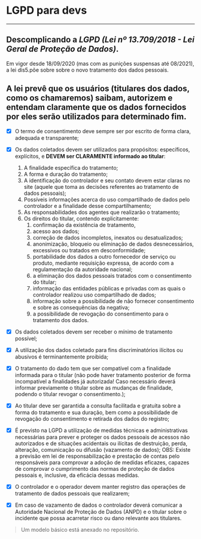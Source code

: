 # LGPD para devs
---
## Descomplicando a __*LGPD (Lei nº 13.709/2018 - Lei Geral de Proteção de Dados)*__. 
Em vigor desde 18/09/2020 (mas com as punições suspensas até 08/2021), a lei dis5.põe sobre sobre o novo tratamento dos dados pessoais.

A lei prevê que os usuários (titulares dos dados, como os chamaremos) saibam, autorizem e entendam claramente que os dados fornecidos por eles serão utilizados para determinado fim.
---

- [x] O termo de consentimento deve sempre ser por escrito de forma clara, adequada e transparente;

- [x] Os dados coletados devem ser utilizados para propósitos: específicos, explícitos, e **DEVEM ser CLARAMENTE informado ao titular**:
   1. A finalidade específica do tratamento;
   2. A forma e duração do tratamento;
   3. A identificação do controlador e seu contato devem estar claras no site (aquele que toma as decisões referentes ao tratamento de dados pessoais);
   4. Possíveis informações acerca do uso compartilhado de dados pelo controlador e a finalidade desse compartilhamento;
   5. As responsabilidades dos agentes que realizarão o tratamento;
   6. Os direitos do titular, contendo explicitamente:
      1. confirmação da existência de tratamento,
      2. acesso aos dados;
      3. correção de dados incompletos, inexatos ou desatualizados;
      4. anonimização, bloqueio ou eliminação de dados desnecessários, excessivos ou tratados em desconformidade;
      5. portabilidade dos dados a outro fornecedor de serviço ou produto, mediante requisição expressa, de acordo com a regulamentação da autoridade nacional;
      6. a eliminação dos dados pessoais tratados com o consentimento do titular;
      7. informação das entidades públicas e privadas com as quais o controlador realizou uso compartilhado de dados;
      8. informação sobre a possibilidade de não fornecer consentimento e sobre as consequências da negativa;
      9. a possibilidade de revogação do consentimento para o tratamento dos dados.  

- [x] Os dados coletados devem ser receber o mínimo de tratamento possível;

- [x] A utilização dos dados coletado para fins discriminatórios ilícitos ou abusivos é terminantemente proibida;

- [x] O tratamento do dado tem que ser compatível com a finalidade informada para o titular (não pode haver tratamento posterior de forma incompatível a finalidades já autorizada! Caso necessário deverá informar previamente o titular sobre as mudanças de finalidade, podendo o titular revogar o consentimento.);

- [x] Ao titular deve ser garantida a consulta facilitada e gratuita sobre a forma do tratamento e sua duração, bem como a possibilidade de revogação do consentimento e retirada dos dados do registro;

- [x] É previsto na LGPD a utilização de medidas técnicas e administrativas necessárias para prever e proteger os dados pessoais de acessos não autorizados e de situações acidentais ou ilícitas de destruição, perda, alteração, comunicação ou difusão (vazamento de dados);
   OBS: Existe a previsão em lei de responsabilização e prestação de contas pelo responsáveis para comprovar a adoção de medidas eficazes, capazes de comprovar o cumprimento das normas de proteção de dados pessoais e, inclusive, da eficácia dessas medidas.

- [x]  O controlador e o operador devem manter registro das operações de tratamento de dados pessoais que realizarem;

- [x] Em caso de vazamento de dados o controlador deverá comunicar a Autoridade Nacional de Proteção de Dados (ANPD) e o titular sobre o incidente que possa acarretar risco ou dano relevante aos titulares.

> Um modelo básico está anexado no repositório.